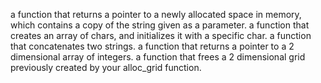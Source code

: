 a function that returns a pointer to a newly allocated space in memory, which contains a copy of the string given as a parameter.
a function that creates an array of chars, and initializes it with a specific char.
a function that concatenates two strings.
 a function that returns a pointer to a 2 dimensional array of integers.
a function that frees a 2 dimensional grid previously created by your alloc_grid function.
